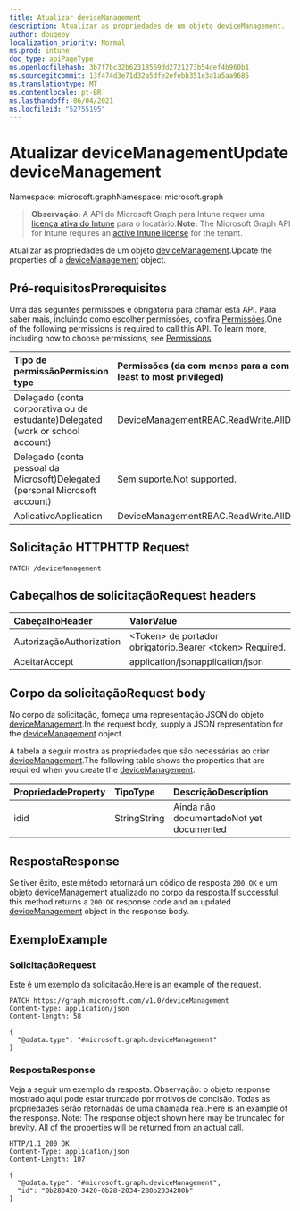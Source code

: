 ```yaml
---
title: Atualizar deviceManagement
description: Atualizar as propriedades de um objeto deviceManagement.
author: dougeby
localization_priority: Normal
ms.prod: intune
doc_type: apiPageType
ms.openlocfilehash: 3b7f7bc32b62318569dd2721273b54def4b960b1
ms.sourcegitcommit: 13f474d3e71d32a5dfe2efebb351e3a1a5aa9685
ms.translationtype: MT
ms.contentlocale: pt-BR
ms.lasthandoff: 06/04/2021
ms.locfileid: "52755195"
---
```

# <a name="update-devicemanagement"></a><span data-ttu-id="a6a16-103">Atualizar deviceManagement</span><span class="sxs-lookup"><span data-stu-id="a6a16-103">Update deviceManagement</span></span>

<span data-ttu-id="a6a16-104">Namespace: microsoft.graph</span><span class="sxs-lookup"><span data-stu-id="a6a16-104">Namespace: microsoft.graph</span></span>

> <span data-ttu-id="a6a16-105">**Observação:** A API do Microsoft Graph para Intune requer uma [licença ativa do Intune](https://go.microsoft.com/fwlink/?linkid=839381) para o locatário.</span><span class="sxs-lookup"><span data-stu-id="a6a16-105">**Note:** The Microsoft Graph API for Intune requires an [active Intune license](https://go.microsoft.com/fwlink/?linkid=839381) for the tenant.</span></span>

<span data-ttu-id="a6a16-106">Atualizar as propriedades de um objeto [deviceManagement](../resources/intune-rbac-devicemanagement.md).</span><span class="sxs-lookup"><span data-stu-id="a6a16-106">Update the properties of a [deviceManagement](../resources/intune-rbac-devicemanagement.md) object.</span></span>

## <a name="prerequisites"></a><span data-ttu-id="a6a16-107">Pré-requisitos</span><span class="sxs-lookup"><span data-stu-id="a6a16-107">Prerequisites</span></span>
<span data-ttu-id="a6a16-p101">Uma das seguintes permissões é obrigatória para chamar esta API. Para saber mais, incluindo como escolher permissões, confira [Permissões](/graph/permissions-reference).</span><span class="sxs-lookup"><span data-stu-id="a6a16-p101">One of the following permissions is required to call this API. To learn more, including how to choose permissions, see [Permissions](/graph/permissions-reference).</span></span>

|<span data-ttu-id="a6a16-110">Tipo de permissão</span><span class="sxs-lookup"><span data-stu-id="a6a16-110">Permission type</span></span>|<span data-ttu-id="a6a16-111">Permissões (da com menos para a com mais privilégios)</span><span class="sxs-lookup"><span data-stu-id="a6a16-111">Permissions (from least to most privileged)</span></span>|
|:---|:---|
|<span data-ttu-id="a6a16-112">Delegado (conta corporativa ou de estudante)</span><span class="sxs-lookup"><span data-stu-id="a6a16-112">Delegated (work or school account)</span></span>|<span data-ttu-id="a6a16-113">DeviceManagementRBAC.ReadWrite.All</span><span class="sxs-lookup"><span data-stu-id="a6a16-113">DeviceManagementRBAC.ReadWrite.All</span></span>|
|<span data-ttu-id="a6a16-114">Delegado (conta pessoal da Microsoft)</span><span class="sxs-lookup"><span data-stu-id="a6a16-114">Delegated (personal Microsoft account)</span></span>|<span data-ttu-id="a6a16-115">Sem suporte.</span><span class="sxs-lookup"><span data-stu-id="a6a16-115">Not supported.</span></span>|
|<span data-ttu-id="a6a16-116">Aplicativo</span><span class="sxs-lookup"><span data-stu-id="a6a16-116">Application</span></span>|<span data-ttu-id="a6a16-117">DeviceManagementRBAC.ReadWrite.All</span><span class="sxs-lookup"><span data-stu-id="a6a16-117">DeviceManagementRBAC.ReadWrite.All</span></span>|

## <a name="http-request"></a><span data-ttu-id="a6a16-118">Solicitação HTTP</span><span class="sxs-lookup"><span data-stu-id="a6a16-118">HTTP Request</span></span>
<!-- {
  "blockType": "ignored"
}
-->
``` http
PATCH /deviceManagement
```

## <a name="request-headers"></a><span data-ttu-id="a6a16-119">Cabeçalhos de solicitação</span><span class="sxs-lookup"><span data-stu-id="a6a16-119">Request headers</span></span>
|<span data-ttu-id="a6a16-120">Cabeçalho</span><span class="sxs-lookup"><span data-stu-id="a6a16-120">Header</span></span>|<span data-ttu-id="a6a16-121">Valor</span><span class="sxs-lookup"><span data-stu-id="a6a16-121">Value</span></span>|
|:---|:---|
|<span data-ttu-id="a6a16-122">Autorização</span><span class="sxs-lookup"><span data-stu-id="a6a16-122">Authorization</span></span>|<span data-ttu-id="a6a16-123">&lt;Token&gt; de portador obrigatório.</span><span class="sxs-lookup"><span data-stu-id="a6a16-123">Bearer &lt;token&gt; Required.</span></span>|
|<span data-ttu-id="a6a16-124">Aceitar</span><span class="sxs-lookup"><span data-stu-id="a6a16-124">Accept</span></span>|<span data-ttu-id="a6a16-125">application/json</span><span class="sxs-lookup"><span data-stu-id="a6a16-125">application/json</span></span>|

## <a name="request-body"></a><span data-ttu-id="a6a16-126">Corpo da solicitação</span><span class="sxs-lookup"><span data-stu-id="a6a16-126">Request body</span></span>
<span data-ttu-id="a6a16-127">No corpo da solicitação, forneça uma representação JSON do objeto [deviceManagement](../resources/intune-rbac-devicemanagement.md).</span><span class="sxs-lookup"><span data-stu-id="a6a16-127">In the request body, supply a JSON representation for the [deviceManagement](../resources/intune-rbac-devicemanagement.md) object.</span></span>

<span data-ttu-id="a6a16-128">A tabela a seguir mostra as propriedades que são necessárias ao criar [deviceManagement](../resources/intune-rbac-devicemanagement.md).</span><span class="sxs-lookup"><span data-stu-id="a6a16-128">The following table shows the properties that are required when you create the [deviceManagement](../resources/intune-rbac-devicemanagement.md).</span></span>

|<span data-ttu-id="a6a16-129">Propriedade</span><span class="sxs-lookup"><span data-stu-id="a6a16-129">Property</span></span>|<span data-ttu-id="a6a16-130">Tipo</span><span class="sxs-lookup"><span data-stu-id="a6a16-130">Type</span></span>|<span data-ttu-id="a6a16-131">Descrição</span><span class="sxs-lookup"><span data-stu-id="a6a16-131">Description</span></span>|
|:---|:---|:---|
|<span data-ttu-id="a6a16-132">id</span><span class="sxs-lookup"><span data-stu-id="a6a16-132">id</span></span>|<span data-ttu-id="a6a16-133">String</span><span class="sxs-lookup"><span data-stu-id="a6a16-133">String</span></span>|<span data-ttu-id="a6a16-134">Ainda não documentado</span><span class="sxs-lookup"><span data-stu-id="a6a16-134">Not yet documented</span></span>|



## <a name="response"></a><span data-ttu-id="a6a16-135">Resposta</span><span class="sxs-lookup"><span data-stu-id="a6a16-135">Response</span></span>
<span data-ttu-id="a6a16-136">Se tiver êxito, este método retornará um código de resposta `200 OK` e um objeto [deviceManagement](../resources/intune-rbac-devicemanagement.md) atualizado no corpo da resposta.</span><span class="sxs-lookup"><span data-stu-id="a6a16-136">If successful, this method returns a `200 OK` response code and an updated [deviceManagement](../resources/intune-rbac-devicemanagement.md) object in the response body.</span></span>

## <a name="example"></a><span data-ttu-id="a6a16-137">Exemplo</span><span class="sxs-lookup"><span data-stu-id="a6a16-137">Example</span></span>

### <a name="request"></a><span data-ttu-id="a6a16-138">Solicitação</span><span class="sxs-lookup"><span data-stu-id="a6a16-138">Request</span></span>
<span data-ttu-id="a6a16-139">Este é um exemplo da solicitação.</span><span class="sxs-lookup"><span data-stu-id="a6a16-139">Here is an example of the request.</span></span>
``` http
PATCH https://graph.microsoft.com/v1.0/deviceManagement
Content-type: application/json
Content-length: 58

{
  "@odata.type": "#microsoft.graph.deviceManagement"
}
```

### <a name="response"></a><span data-ttu-id="a6a16-140">Resposta</span><span class="sxs-lookup"><span data-stu-id="a6a16-140">Response</span></span>
<span data-ttu-id="a6a16-p102">Veja a seguir um exemplo da resposta. Observação: o objeto response mostrado aqui pode estar truncado por motivos de concisão. Todas as propriedades serão retornadas de uma chamada real.</span><span class="sxs-lookup"><span data-stu-id="a6a16-p102">Here is an example of the response. Note: The response object shown here may be truncated for brevity. All of the properties will be returned from an actual call.</span></span>
``` http
HTTP/1.1 200 OK
Content-Type: application/json
Content-Length: 107

{
  "@odata.type": "#microsoft.graph.deviceManagement",
  "id": "0b283420-3420-0b28-2034-280b2034280b"
}
```




